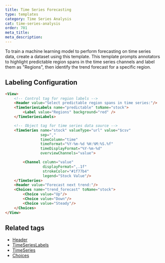 ```yaml
---
title: Time Series Forecasting 
type: templates
category: Time Series Analysis
cat: time-series-analysis
order: 701
meta_title: 
meta_description: 
---
```


To train a machine learning model to perform forecasting on time series data, create a dataset using this template. This template prompts annotators to highlight predictable region spans in the time series channels and label them as "Regions", then identify the trend forecast for a specific region. 

## Labeling Configuration

```html
<View>
    <!-- Control tag for region labels -->
    <Header value="Select predictable region spans in time series:"/>
    <TimeSeriesLabels name="predictable" toName="stock">
        <Label value="Regions" background="red" />
    </TimeSeriesLabels>

    <!-- Object tag for time series data source -->
    <TimeSeries name="stock" valueType="url" value="$csv"
                sep=","
                timeColumn="time"
                timeFormat="%Y-%m-%d %H:%M:%S.%f"
                timeDisplayFormat="%Y-%m-%d"
                overviewChannels="value">

        <Channel column="value"
                 displayFormat=",.1f"
                 strokeColor="#1f77b4"
                 legend="Stock Value"/>
    </TimeSeries>
    <Header value="Forecast next trend:"/>
    <Choices name="trend_forecast" toName="stock">
        <Choice value="Up"/>
        <Choice value="Down"/>
        <Choice value="Steady"/>
    </Choices>
</View>
```

## Related tags

- [Header](/tags/header.html)
- [TimeSeriesLabels](/tags/timeserieslabels.html)
- [TimeSeries](/tags/timeseries.html)
- [Choices](/tags/choices.html)
